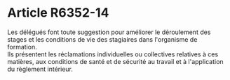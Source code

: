 # Article R6352-14

  
Les délégués font toute suggestion pour améliorer le déroulement des stages et les conditions de vie des stagiaires dans l'organisme de formation.   
Ils présentent les réclamations individuelles ou collectives relatives à ces matières, aux conditions de santé et de sécurité au travail et à l'application du règlement intérieur.